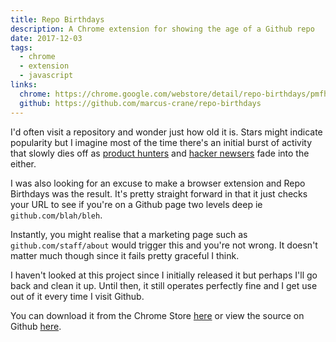 ```yaml
---
title: Repo Birthdays
description: A Chrome extension for showing the age of a Github repo
date: 2017-12-03
tags:
  - chrome
  - extension
  - javascript
links:
  chrome: https://chrome.google.com/webstore/detail/repo-birthdays/pmfhcjhcddnompkialjfidnbiibbccie
  github: https://github.com/marcus-crane/repo-birthdays
---
```


I'd often visit a repository and wonder just how old it is. Stars might indicate popularity but I imagine most of the time there's an initial burst of activity that slowly dies off as [product hunters](https://producthunt.com) and [hacker newsers](https://news.ycombinator.com) fade into the either.

I was also looking for an excuse to make a browser extension and Repo Birthdays was the result. It's pretty straight forward in that it just checks your URL to see if you're on a Github page two levels deep ie `github.com/blah/bleh`.

Instantly, you might realise that a marketing page such as `github.com/staff/about` would trigger this and you're not wrong. It doesn't matter much though since it fails pretty graceful I think.

I haven't looked at this project since I initially released it but perhaps I'll go back and clean it up. Until then, it still operates perfectly fine and I get use out of it every time I visit Github.

You can download it from the Chrome Store [here](https://chrome.google.com/webstore/detail/repo-birthdays/pmfhcjhcddnompkialjfidnbiibbccie) or view the source on Github [here](https://github.com/marcus-crane/repo-birthdays).
